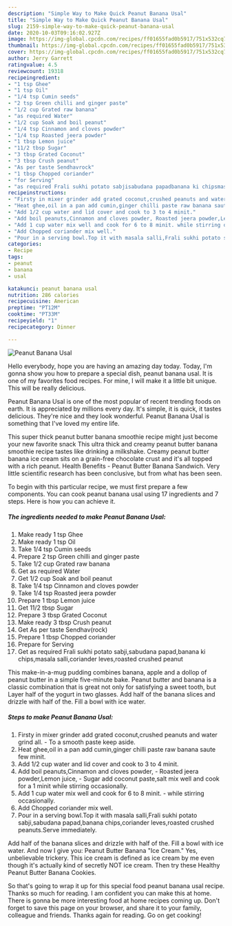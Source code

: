 ```yaml
---
description: "Simple Way to Make Quick Peanut Banana Usal"
title: "Simple Way to Make Quick Peanut Banana Usal"
slug: 2159-simple-way-to-make-quick-peanut-banana-usal
date: 2020-10-03T09:16:02.927Z
image: https://img-global.cpcdn.com/recipes/ff01655fad0b5917/751x532cq70/peanut-banana-usal-recipe-main-photo.jpg
thumbnail: https://img-global.cpcdn.com/recipes/ff01655fad0b5917/751x532cq70/peanut-banana-usal-recipe-main-photo.jpg
cover: https://img-global.cpcdn.com/recipes/ff01655fad0b5917/751x532cq70/peanut-banana-usal-recipe-main-photo.jpg
author: Jerry Garrett
ratingvalue: 4.5
reviewcount: 19318
recipeingredient:
- "1 tsp Ghee"
- "1 tsp Oil"
- "1/4 tsp Cumin seeds"
- "2 tsp Green chilli and ginger paste"
- "1/2 cup Grated raw banana"
- "as required Water"
- "1/2 cup Soak and boil peanut"
- "1/4 tsp Cinnamon and cloves powder"
- "1/4 tsp Roasted jeera powder"
- "1 tbsp Lemon juice"
- "11/2 tbsp Sugar"
- "3 tbsp Grated Coconut"
- "3 tbsp Crush peanut"
- "As per taste Sendhavrock"
- "1 tbsp Chopped coriander"
- "for Serving"
- "as required Frali sukhi potato sabjisabudana papadbanana ki chipsmasala sallicoriander levesroasted crushed peanut"
recipeinstructions:
- "Firsty in mixer grinder add grated coconut,crushed peanuts and water grind all. To a smooth paste keep aside."
- "Heat ghee,oil in a pan add cumin,ginger chilli paste raw banana saute few minit."
- "Add 1/2 cup water and lid cover and cook to 3 to 4 minit."
- "Add boil peanuts,Cinnamon and cloves powder, Roasted jeera powder,Lemon juice, Sugar add coconut paste,salt mix well and cook for a 1 minit while stirring​ occasionally."
- "Add 1 cup water mix well and cook for 6 to 8 minit. while stirring​ occasionally."
- "Add Chopped coriander mix well."
- "Pour in a serving bowl.Top it with masala salli,Frali sukhi potato sabji,sabudana papad,banana chips,coriander leves,roasted crushed peanuts.Serve immediately​."
categories:
- Recipe
tags:
- peanut
- banana
- usal

katakunci: peanut banana usal 
nutrition: 286 calories
recipecuisine: American
preptime: "PT12M"
cooktime: "PT33M"
recipeyield: "1"
recipecategory: Dinner

---
```



![Peanut Banana Usal](https://img-global.cpcdn.com/recipes/ff01655fad0b5917/751x532cq70/peanut-banana-usal-recipe-main-photo.jpg)

Hello everybody, hope you are having an amazing day today. Today, I'm gonna show you how to prepare a special dish, peanut banana usal. It is one of my favorites food recipes. For mine, I will make it a little bit unique. This will be really delicious.

Peanut Banana Usal is one of the most popular of recent trending foods on earth. It is appreciated by millions every day. It's simple, it is quick, it tastes delicious. They're nice and they look wonderful. Peanut Banana Usal is something that I've loved my entire life.

This super thick peanut butter banana smoothie recipe might just become your new favorite snack This ultra thick and creamy peanut butter banana smoothie recipe tastes like drinking a milkshake. Creamy peanut butter banana ice cream sits on a grain-free chocolate crust and it&#39;s all topped with a rich peanut. Health Benefits - Peanut Butter Banana Sandwich. Very little scientific research has been conclusive, but from what has been seen.


To begin with this particular recipe, we must first prepare a few components. You can cook peanut banana usal using 17 ingredients and 7 steps. Here is how you can achieve it.

<!--inarticleads1-->

##### The ingredients needed to make Peanut Banana Usal:

1. Make ready 1 tsp Ghee
1. Make ready 1 tsp Oil
1. Take 1/4 tsp Cumin seeds
1. Prepare 2 tsp Green chilli and ginger paste
1. Take 1/2 cup Grated raw banana
1. Get as required Water
1. Get 1/2 cup Soak and boil peanut
1. Take 1/4 tsp Cinnamon and cloves powder
1. Take 1/4 tsp Roasted jeera powder
1. Prepare 1 tbsp Lemon juice
1. Get 11/2 tbsp Sugar
1. Prepare 3 tbsp Grated Coconut
1. Make ready 3 tbsp Crush peanut
1. Get As per taste Sendhav(rock)
1. Prepare 1 tbsp Chopped coriander
1. Prepare for Serving
1. Get as required Frali sukhi potato sabji,sabudana papad,banana ki chips,masala salli,coriander leves,roasted crushed peanut


This make-in-a-mug pudding combines banana, apple and a dollop of peanut butter in a simple five-minute bake. Peanut butter and banana is a classic combination that is great not only for satisfying a sweet tooth, but Layer half of the yogurt in two glasses. Add half of the banana slices and drizzle with half of the. Fill a bowl with ice water. 

<!--inarticleads2-->

##### Steps to make Peanut Banana Usal:

1. Firsty in mixer grinder add grated coconut,crushed peanuts and water grind all. - To a smooth paste keep aside.
1. Heat ghee,oil in a pan add cumin,ginger chilli paste raw banana saute few minit.
1. Add 1/2 cup water and lid cover and cook to 3 to 4 minit.
1. Add boil peanuts,Cinnamon and cloves powder, - Roasted jeera powder,Lemon juice, - Sugar add coconut paste,salt mix well and cook for a 1 minit while stirring​ occasionally.
1. Add 1 cup water mix well and cook for 6 to 8 minit. - while stirring​ occasionally.
1. Add Chopped coriander mix well.
1. Pour in a serving bowl.Top it with masala salli,Frali sukhi potato sabji,sabudana papad,banana chips,coriander leves,roasted crushed peanuts.Serve immediately​.


Add half of the banana slices and drizzle with half of the. Fill a bowl with ice water. And now I give you: Peanut Butter Banana &#34;Ice Cream.&#34; Yes, unbelievable trickery. This ice cream is defined as ice cream by me even though it&#39;s actually kind of secretly NOT ice cream. Then try these Healthy Peanut Butter Banana Cookies. 

So that's going to wrap it up for this special food peanut banana usal recipe. Thanks so much for reading. I am confident you can make this at home. There is gonna be more interesting food at home recipes coming up. Don't forget to save this page on your browser, and share it to your family, colleague and friends. Thanks again for reading. Go on get cooking!
